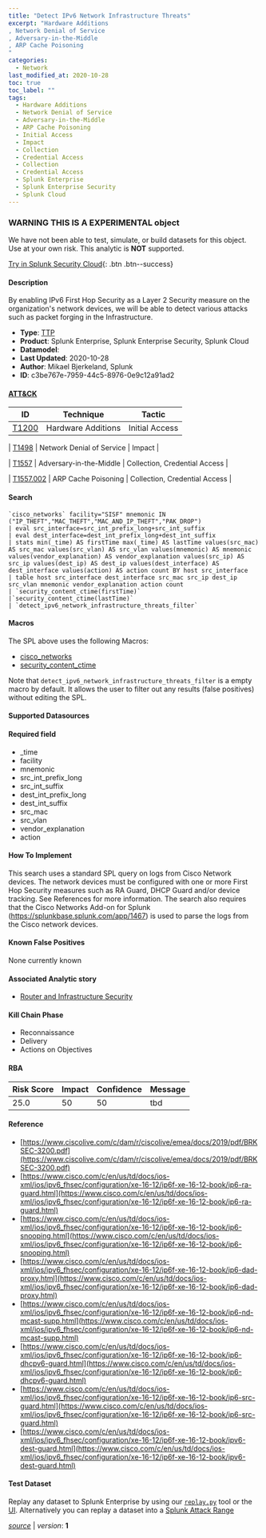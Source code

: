 ```yaml
---
title: "Detect IPv6 Network Infrastructure Threats"
excerpt: "Hardware Additions
, Network Denial of Service
, Adversary-in-the-Middle
, ARP Cache Poisoning
"
categories:
  - Network
last_modified_at: 2020-10-28
toc: true
toc_label: ""
tags:
  - Hardware Additions
  - Network Denial of Service
  - Adversary-in-the-Middle
  - ARP Cache Poisoning
  - Initial Access
  - Impact
  - Collection
  - Credential Access
  - Collection
  - Credential Access
  - Splunk Enterprise
  - Splunk Enterprise Security
  - Splunk Cloud
---
```


###  WARNING THIS IS A EXPERIMENTAL object
We have not been able to test, simulate, or build datasets for this object. Use at your own risk. This analytic is **NOT** supported.


[Try in Splunk Security Cloud](https://www.splunk.com/en_us/cyber-security.html){: .btn .btn--success}

#### Description

By enabling IPv6 First Hop Security as a Layer 2 Security measure on the organization's network devices, we will be able to detect various attacks such as packet forging in the Infrastructure.

- **Type**: [TTP](https://github.com/splunk/security_content/wiki/object-Analytic-Types)
- **Product**: Splunk Enterprise, Splunk Enterprise Security, Splunk Cloud
- **Datamodel**: 
- **Last Updated**: 2020-10-28
- **Author**: Mikael Bjerkeland, Splunk
- **ID**: c3be767e-7959-44c5-8976-0e9c12a91ad2


#### [ATT&CK](https://attack.mitre.org/)

| ID             | Technique        |  Tactic             |
| -------------- | ---------------- |-------------------- |
| [T1200](https://attack.mitre.org/techniques/T1200/) | Hardware Additions | Initial Access |

| [T1498](https://attack.mitre.org/techniques/T1498/) | Network Denial of Service | Impact |

| [T1557](https://attack.mitre.org/techniques/T1557/) | Adversary-in-the-Middle | Collection, Credential Access |

| [T1557.002](https://attack.mitre.org/techniques/T1557/002/) | ARP Cache Poisoning | Collection, Credential Access |

#### Search

```
`cisco_networks` facility="SISF" mnemonic IN ("IP_THEFT","MAC_THEFT","MAC_AND_IP_THEFT","PAK_DROP") 
| eval src_interface=src_int_prefix_long+src_int_suffix 
| eval dest_interface=dest_int_prefix_long+dest_int_suffix 
| stats min(_time) AS firstTime max(_time) AS lastTime values(src_mac) AS src_mac values(src_vlan) AS src_vlan values(mnemonic) AS mnemonic values(vendor_explanation) AS vendor_explanation values(src_ip) AS src_ip values(dest_ip) AS dest_ip values(dest_interface) AS dest_interface values(action) AS action count BY host src_interface 
| table host src_interface dest_interface src_mac src_ip dest_ip src_vlan mnemonic vendor_explanation action count 
| `security_content_ctime(firstTime)` 
|`security_content_ctime(lastTime)` 
| `detect_ipv6_network_infrastructure_threats_filter`
```

#### Macros
The SPL above uses the following Macros:
* [cisco_networks](https://github.com/splunk/security_content/blob/develop/macros/cisco_networks.yml)
* [security_content_ctime](https://github.com/splunk/security_content/blob/develop/macros/security_content_ctime.yml)

Note that `detect_ipv6_network_infrastructure_threats_filter` is a empty macro by default. It allows the user to filter out any results (false positives) without editing the SPL.

#### Supported Datasources


#### Required field
* _time
* facility
* mnemonic
* src_int_prefix_long
* src_int_suffix
* dest_int_prefix_long
* dest_int_suffix
* src_mac
* src_vlan
* vendor_explanation
* action


#### How To Implement
This search uses a standard SPL query on logs from Cisco Network devices. The network devices must be configured with one or more First Hop Security measures such as RA Guard, DHCP Guard and/or device tracking. See References for more information. The search also requires that the Cisco Networks Add-on for Splunk (https://splunkbase.splunk.com/app/1467) is used to parse the logs from the Cisco network devices.

#### Known False Positives
None currently known

#### Associated Analytic story
* [Router and Infrastructure Security](/stories/router_and_infrastructure_security)


#### Kill Chain Phase
* Reconnaissance
* Delivery
* Actions on Objectives



#### RBA

| Risk Score  | Impact      | Confidence   | Message      |
| ----------- | ----------- |--------------|--------------|
| 25.0 | 50 | 50 | tbd |




#### Reference

* [https://www.ciscolive.com/c/dam/r/ciscolive/emea/docs/2019/pdf/BRKSEC-3200.pdf](https://www.ciscolive.com/c/dam/r/ciscolive/emea/docs/2019/pdf/BRKSEC-3200.pdf)
* [https://www.cisco.com/c/en/us/td/docs/ios-xml/ios/ipv6_fhsec/configuration/xe-16-12/ip6f-xe-16-12-book/ip6-ra-guard.html](https://www.cisco.com/c/en/us/td/docs/ios-xml/ios/ipv6_fhsec/configuration/xe-16-12/ip6f-xe-16-12-book/ip6-ra-guard.html)
* [https://www.cisco.com/c/en/us/td/docs/ios-xml/ios/ipv6_fhsec/configuration/xe-16-12/ip6f-xe-16-12-book/ip6-snooping.html](https://www.cisco.com/c/en/us/td/docs/ios-xml/ios/ipv6_fhsec/configuration/xe-16-12/ip6f-xe-16-12-book/ip6-snooping.html)
* [https://www.cisco.com/c/en/us/td/docs/ios-xml/ios/ipv6_fhsec/configuration/xe-16-12/ip6f-xe-16-12-book/ip6-dad-proxy.html](https://www.cisco.com/c/en/us/td/docs/ios-xml/ios/ipv6_fhsec/configuration/xe-16-12/ip6f-xe-16-12-book/ip6-dad-proxy.html)
* [https://www.cisco.com/c/en/us/td/docs/ios-xml/ios/ipv6_fhsec/configuration/xe-16-12/ip6f-xe-16-12-book/ip6-nd-mcast-supp.html](https://www.cisco.com/c/en/us/td/docs/ios-xml/ios/ipv6_fhsec/configuration/xe-16-12/ip6f-xe-16-12-book/ip6-nd-mcast-supp.html)
* [https://www.cisco.com/c/en/us/td/docs/ios-xml/ios/ipv6_fhsec/configuration/xe-16-12/ip6f-xe-16-12-book/ip6-dhcpv6-guard.html](https://www.cisco.com/c/en/us/td/docs/ios-xml/ios/ipv6_fhsec/configuration/xe-16-12/ip6f-xe-16-12-book/ip6-dhcpv6-guard.html)
* [https://www.cisco.com/c/en/us/td/docs/ios-xml/ios/ipv6_fhsec/configuration/xe-16-12/ip6f-xe-16-12-book/ip6-src-guard.html](https://www.cisco.com/c/en/us/td/docs/ios-xml/ios/ipv6_fhsec/configuration/xe-16-12/ip6f-xe-16-12-book/ip6-src-guard.html)
* [https://www.cisco.com/c/en/us/td/docs/ios-xml/ios/ipv6_fhsec/configuration/xe-16-12/ip6f-xe-16-12-book/ipv6-dest-guard.html](https://www.cisco.com/c/en/us/td/docs/ios-xml/ios/ipv6_fhsec/configuration/xe-16-12/ip6f-xe-16-12-book/ipv6-dest-guard.html)



#### Test Dataset
Replay any dataset to Splunk Enterprise by using our [`replay.py`](https://github.com/splunk/attack_data#using-replaypy) tool or the [UI](https://github.com/splunk/attack_data#using-ui).
Alternatively you can replay a dataset into a [Splunk Attack Range](https://github.com/splunk/attack_range#replay-dumps-into-attack-range-splunk-server)



[*source*](https://github.com/splunk/security_content/tree/develop/detections/experimental/network/detect_ipv6_network_infrastructure_threats.yml) \| *version*: **1**